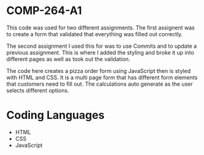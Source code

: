 # COMP-264-A1
This code was used for two different assignments. The first assignent was to create a form that validated that everything was filled out correctly. 

The second assignment I used this for was to use Commits and to update a previous assignment. This is where I added the styling and broke it up into different pages as well as took out the validation.

The code here creates a pizza order form using JavaScript then is styled with HTML and CSS. It is a multi page form that has different form elements that customers need to fill out. The calculations auto generate as the user selects different options.

# Coding Languages
- HTML
- CSS
- JavaScript
